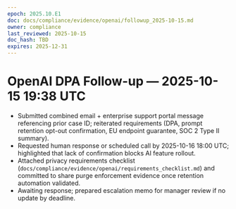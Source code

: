 ```yaml
---
epoch: 2025.10.E1
doc: docs/compliance/evidence/openai/followup_2025-10-15.md
owner: compliance
last_reviewed: 2025-10-15
doc_hash: TBD
expires: 2025-12-31
---
```

# OpenAI DPA Follow-up — 2025-10-15 19:38 UTC

- Submitted combined email + enterprise support portal message referencing prior case ID; reiterated requirements (DPA, prompt retention opt-out confirmation, EU endpoint guarantee, SOC 2 Type II summary).
- Requested human response or scheduled call by 2025-10-16 18:00 UTC; highlighted that lack of confirmation blocks AI feature rollout.
- Attached privacy requirements checklist (`docs/compliance/evidence/openai/requirements_checklist.md`) and committed to share purge enforcement evidence once retention automation validated.
- Awaiting response; prepared escalation memo for manager review if no update by deadline.
